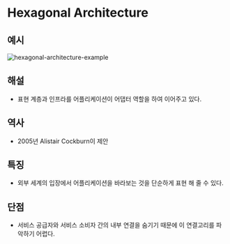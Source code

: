 # Hexagonal Architecture

## 예시

![hexagonal-architecture-example](https://media.licdn.com/dms/image/D4D12AQFzIOqHtbCZBQ/article-cover_image-shrink_720_1280/0/1682416486628?e=2147483647&v=beta&t=3uaorBvcdXllOoIU0kL5c9wJhS6mPiIB2PiMBJdmr9k)

## 해설

* 표현 계층과 인프라를 어플리케이션이 어댑터 역할을 하여 이어주고 있다.

## 역사

* 2005년 Alistair Cockburn이 제안

## 특징

* 외부 세계의 입장에서 어플리케이션을 바라보는 것을 단순하게 표현 해 줄 수 있다.

## 단점

* 서비스 공급자와 서비스 소비자 간의 내부 연결을 숨기기 때문에 이 연결고리를 파악하기 어렵다.

